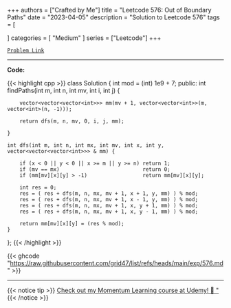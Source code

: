 
+++
authors = ["Crafted by Me"]
title = "Leetcode 576: Out of Boundary Paths"
date = "2023-04-05"
description = "Solution to Leetcode 576"
tags = [
    
]
categories = [
    "Medium"
]
series = ["Leetcode"]
+++



[`Problem Link`](https://leetcode.com/problems/out-of-boundary-paths/description/)

---

**Code:**

{{< highlight cpp >}}
class Solution {
    int mod = (int) 1e9 + 7;
public:
    int findPaths(int m, int n, int mv, int i, int j) {
        
        vector<vector<vector<int>>> mm(mv + 1, vector<vector<int>>(m, vector<int>(n, -1)));
        
        return dfs(m, n, mv, 0, i, j, mm);
        
    }
    
    int dfs(int m, int n, int mx, int mv, int x, int y, vector<vector<vector<int>>> & mm) {

        if (x < 0 || y < 0 || x >= m || y >= n) return 1;
        if (mv == mx)                           return 0;
        if (mm[mv][x][y] > -1)                  return mm[mv][x][y];

        int res = 0;
        res = ( res + dfs(m, n, mx, mv + 1, x + 1, y, mm) ) % mod;
        res = ( res + dfs(m, n, mx, mv + 1, x - 1, y, mm) ) % mod;
        res = ( res + dfs(m, n, mx, mv + 1, x, y + 1, mm) ) % mod;
        res = ( res + dfs(m, n, mx, mv + 1, x, y - 1, mm) ) % mod;

        return mm[mv][x][y] = (res % mod);
    }
};
{{< /highlight >}}

{{< ghcode "https://raw.githubusercontent.com/grid47/list/refs/heads/main/exp/576.md" >}}

---



{{< notice tip >}}
[Check out my Momentum Learning course at Udemy! 🚀 "](https://www.udemy.com/course/blind-75-the-data-structures-and-algorithms-essentials/)
{{< /notice >}}

